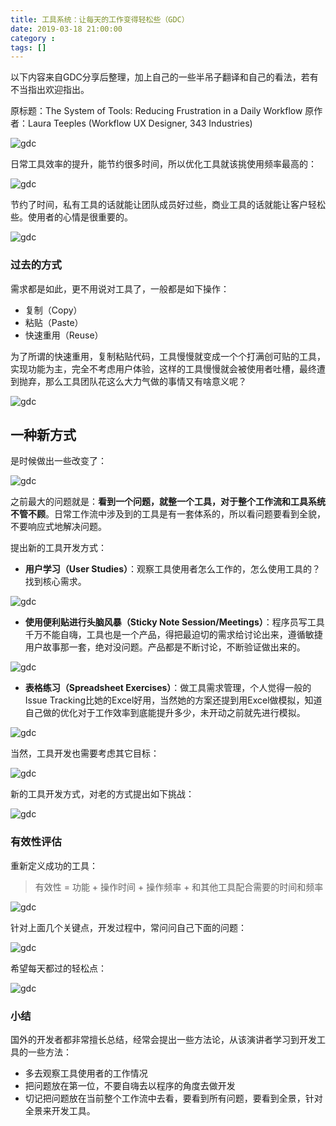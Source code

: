 ```yaml
---
title: 工具系统：让每天的工作变得轻松些（GDC）
date: 2019-03-18 21:00:00
category :
tags: []
---
```


以下内容来自GDC分享后整理，加上自己的一些半吊子翻译和自己的看法，若有不当指出欢迎指出。

原标题：The System of Tools: Reducing Frustration in a Daily Workflow
原作者：Laura Teeples (Workflow UX Designer, 343 Industries)


![gdc](/images/gdc-tools-talker.jpeg)

日常工具效率的提升，能节约很多时间，所以优化工具就该挑使用频率最高的：

![gdc](/images/gdc-tools-1.jpeg)

节约了时间，私有工具的话就能让团队成员好过些，商业工具的话就能让客户轻松些。使用者的心情是很重要的。

![gdc](/images/gdc-tools-2.jpeg)

### 过去的方式

需求都是如此，更不用说对工具了，一般都是如下操作：

- 复制（Copy）
- 粘贴（Paste）
- 快速重用（Reuse）

为了所谓的快速重用，复制粘贴代码，工具慢慢就变成一个个打满创可贴的工具，实现功能为主，完全不考虑用户体验，这样的工具慢慢就会被使用者吐槽，最终遭到抛弃，那么工具团队花这么大力气做的事情又有啥意义呢？

![gdc](/images/gdc-tools-3.jpeg)


## 一种新方式

是时候做出一些改变了：

![gdc](/images/gdc-tools-4.jpeg)

之前最大的问题就是：**看到一个问题，就整一个工具，对于整个工作流和工具系统不管不顾**。日常工作流中涉及到的工具是有一套体系的，所以看问题要看到全貌，不要响应式地解决问题。

提出新的工具开发方式：

- **用户学习（User Studies）**：观察工具使用者怎么工作的，怎么使用工具的？找到核心需求。

![gdc](/images/gdc-tools-6.jpeg)

- **使用便利贴进行头脑风暴（Sticky Note Session/Meetings）**：程序员写工具千万不能自嗨，工具也是一个产品，得把最迫切的需求给讨论出来，遵循敏捷用户故事那一套，绝对没问题。产品都是不断讨论，不断验证做出来的。

![gdc](/images/gdc-tools-7.jpeg)

- **表格练习（Spreadsheet Exercises）**：做工具需求管理，个人觉得一般的Issue Tracking比她的Excel好用，当然她的方案还提到用Excel做模拟，知道自己做的优化对于工作效率到底能提升多少，未开动之前就先进行模拟。

![gdc](/images/gdc-tools-8.jpeg)

当然，工具开发也需要考虑其它目标：

![gdc](/images/gdc-tools-5.jpeg)

新的工具开发方式，对老的方式提出如下挑战：

![gdc](/images/gdc-tools-10.jpeg)


### 有效性评估

重新定义成功的工具：

> 有效性 = 功能 + 操作时间 + 操作频率 + 和其他工具配合需要的时间和频率

![gdc](/images/gdc-tools-11.jpeg)

针对上面几个关键点，开发过程中，常问问自己下面的问题：

![gdc](/images/gdc-tools-12.jpeg)

希望每天都过的轻松点：

![gdc](/images/gdc-tools-9.jpeg)

### 小结

国外的开发者都非常擅长总结，经常会提出一些方法论，从该演讲者学习到开发工具的一些方法：

- 多去观察工具使用者的工作情况
- 把问题放在第一位，不要自嗨去以程序的角度去做开发
- 切记把问题放在当前整个工作流中去看，要看到所有问题，要看到全景，针对全景来开发工具。

